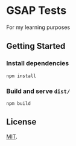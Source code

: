 # GSAP Tests
For my learning purposes

## Getting Started
### Install dependencies
``` shell
npm install
```
### Build and serve ```dist/```
``` shell
npm build
```

## License
[MIT](https://github.com/Andrsrz/gsap-tests/blob/master/LICENSE).
